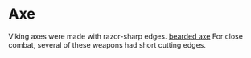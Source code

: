 # Axe
 Viking axes were made with razor-sharp edges. <a href="https://vikingaxe.shop/">bearded axe</a> For close combat, several of these weapons had short cutting edges.
